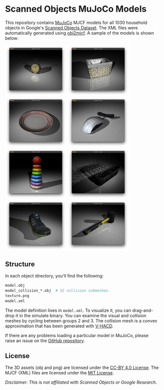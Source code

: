 # Scanned Objects MuJoCo Models

This repository contains [MuJoCo](https://mujoco.org/) MJCF models for all 1030 household objects in Google's [Scanned Objects Dataset](https://ai.googleblog.com/2022/06/scanned-objects-by-google-research.html). The XML files were automatically generated using [obj2mjcf](https://github.com/kevinzakka/obj2mjcf). A sample of the models is shown below:

<p float="left">
  <img src="assets/clock.png" width="200"/>
  <img src="assets/basket.png" width="200"/>
  <img src="assets/plate.png" width="200"/>
  <img src="assets/mouse.png" width="200"/>
  <img src="assets/stack.png" width="200"/>
  <img src="assets/rack.png" width="200"/>
  <img src="assets/shoe.png" width="200"/>
  <img src="assets/hammer.png" width="200"/>
</p>

## Structure

In each object directory, you'll find the following:

```bash
model.obj
model_collision_*.obj  # 32 collision submeshes.
texture.png
model.xml
```

The model definition lives in `model.xml`. To visualize it, you can drag-and-drop it in the simulate binary. You can examine the visual and collision meshes by cycling between groups 2 and 3. The collision mesh is a convex approximation that has been generated with [V-HACD](https://github.com/kmammou/v-hacd).

If there are any problems loading a particular model in MuJoCo, please raise an issue on the [GitHub repository](https://github.com/kevinzakka/mujoco_scanned_objects).

## License

The 3D assets (obj and png) are licensed under the [CC-BY 4.0 License](https://creativecommons.org/licenses/by/4.0/). The MJCF (XML) files are licensed under the [MIT License](LICENSE).

_Disclaimer: This is not affiliated with Scanned Objects or Google Research._
